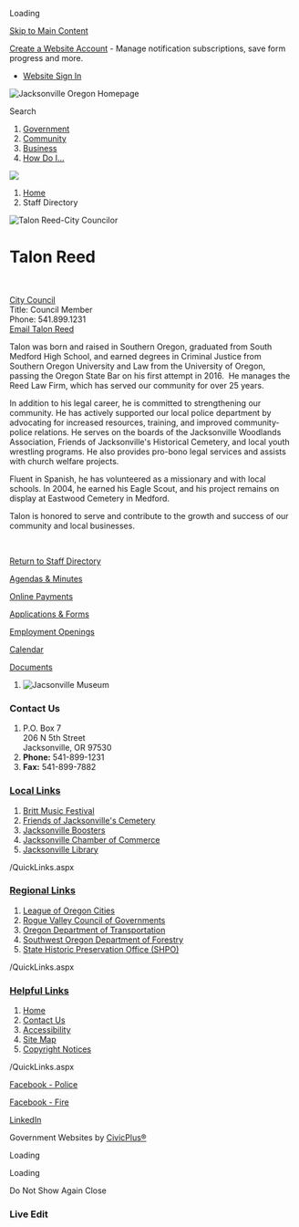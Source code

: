 Loading

[Skip to Main Content](https://www.jacksonvilleor.us/directory.aspx?EID=128%2F)

[Create a Website Account](https://www.jacksonvilleor.us/MyAccount/ProfileCreate) - Manage notification subscriptions, save form progress and more.   

- [Website Sign In](https://www.jacksonvilleor.us/MyAccount)

![Jacksonville Oregon Homepage](https://www.jacksonvilleor.us/ImageRepository/Document?documentID=1308)

Search

1. [Government](https://www.jacksonvilleor.us/27/Government)
2. [Community](https://www.jacksonvilleor.us/31/Community)
3. [Business](https://www.jacksonvilleor.us/35/Business)
4. [How Do I...](https://www.jacksonvilleor.us/9/How-Do-I)

<!--THE END-->

![](https://www.jacksonvilleor.us/ImageRepository/Document?documentID=1311)

1. [Home](https://www.jacksonvilleor.us)
2. Staff Directory

![Talon Reed-City Councilor](https://www.jacksonvilleor.us/ImageRepository/Document?documentID=1409 "Talon Reed-City Councilor")

# Talon Reed

 

[City Council](https://www.jacksonvilleor.us/Directory.aspx?DID=13)  
Title: Council Member  
Phone: 541.899.1231  
[Email Talon Reed](mailto:councilorreed@jacksonvilleor.us)

Talon was born and raised in Southern Oregon, graduated from South Medford High School, and earned degrees in Criminal Justice from Southern Oregon University and Law from the University of Oregon, passing the Oregon State Bar on his first attempt in 2016.  He manages the Reed Law Firm, which has served our community for over 25 years.

In addition to his legal career, he is committed to strengthening our community. He has actively supported our local police department by advocating for increased resources, training, and improved community-police relations. He serves on the boards of the Jacksonville Woodlands Association, Friends of Jacksonville's Historical Cemetery, and local youth wrestling programs. He also provides pro-bono legal services and assists with church welfare projects.

Fluent in Spanish, he has volunteered as a missionary and with local schools. In 2004, he earned his Eagle Scout, and his project remains on display at Eastwood Cemetery in Medford.

Talon is honored to serve and contribute to the growth and success of our community and local businesses.

 

[Return to Staff Directory](https://www.jacksonvilleor.us/Directory.aspx)

[Agendas &amp; Minutes](https://www.jacksonvilleor.us/agendacenter)

[Online Payments](https://www.jacksonvilleor.us/448/E-Payment-Page)

[Applications &amp; Forms](https://www.jacksonvilleor.us/formcenter) 

[Employment Openings](https://www.jacksonvilleor.us/Jobs.aspx)

[Calendar](https://www.jacksonvilleor.us/calendar.aspx?CID=22%2C14&showPastEvents=false)

[Documents](https://www.jacksonvilleor.us/documentcenter)

1. ![Jacsonville Museum](https://www.jacksonvilleor.us/ImageRepository/Document?documentId=1343)

### Contact Us

1. P.O. Box 7  
   206 N 5th Street   
   Jacksonville, OR 97530
2. **Phone:** 541-899-1231
3. **Fax:** 541-899-7882

### [Local Links](https://www.jacksonvilleor.us/QuickLinks.aspx?CID=21)

1. [Britt Music Festival](https://www.brittfest.org)
2. [Friends of Jacksonville's Cemetery](https://www.friendsjvillecemetery.org)
3. [Jacksonville Boosters](https://jacksonvilleboosters.org)
4. [Jacksonville Chamber of Commerce](https://jacksonvilleoregon.org)
5. [Jacksonville Library](https://jcls.org/jacksonville)

/QuickLinks.aspx

### [Regional Links](https://www.jacksonvilleor.us/QuickLinks.aspx?CID=26)

1. [League of Oregon Cities](https://www.orcities.org)
2. [Rogue Valley Council of Governments](https://rvcog.org)
3. [Oregon Department of Transportation](https://www.oregon.gov/ODOT/Pages/index.aspx)
4. [Southwest Oregon Department of Forestry](https://swofire.com)
5. [State Historic Preservation Office (SHPO)](https://www.oregon.gov/oprd/HCD/SHPO/Pages/index.aspx)

/QuickLinks.aspx

### [Helpful Links](https://www.jacksonvilleor.us/QuickLinks.aspx?CID=13)

1. [Home](https://www.jacksonvilleor.us)
2. [Contact Us](https://www.jacksonvilleor.us/directory.aspx)
3. [Accessibility](https://www.jacksonvilleor.us/Accessibility)
4. [Site Map](https://www.jacksonvilleor.us/sitemap)
5. [Copyright Notices](https://www.jacksonvilleor.us/site/copyright)

/QuickLinks.aspx

[Facebook - Police](https://www.facebook.com/Jacksonvillepolice)

[Facebook - Fire](https://www.facebook.com/Jvillefire8200)

[LinkedIn](https://www.jacksonvilleor.us/linkedin) 

Government Websites by [CivicPlus®](https://connect.civicplus.com/referral)

Loading

Loading

Do Not Show Again Close

### Live Edit